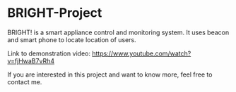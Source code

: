 # BRIGHT-Project
BRIGHT! is a smart appliance control and monitoring system. It uses beacon and smart phone to locate location of users.

Link to demonstration video: https://www.youtube.com/watch?v=fjHwaB7vRh4

If you are interested in this project and want to know more, feel free to contact me.
